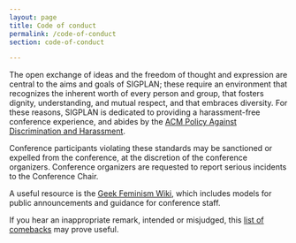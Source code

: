 ```yaml
---
layout: page
title: Code of conduct
permalink: /code-of-conduct
section: code-of-conduct

---
```


The open exchange of ideas and the freedom of thought and expression are central  to the aims and goals of SIGPLAN; these require an environment that recognizes the  inherent worth of every person and group, that fosters dignity, understanding, and mutual respect, and that embraces diversity. 
For these reasons, SIGPLAN is dedicated to providing a harassment-free conference experience, and abides by the [ACM Policy Against Discrimination and Harassment](https://www.acm.org/special-interest-groups/volunteer-resources/officers-manual/policy-against-discrimination-and-harassment).

Conference participants violating these standards may be sanctioned or expelled from the conference, at the discretion of the conference organizers. Conference organizers are  requested to report serious incidents to the Conference Chair.

A useful resource is the [Geek Feminism Wiki](http://geekfeminism.wikia.com/wiki/Conference_anti-harassment/Policy), which includes models for public announcements and guidance for conference staff.

If you hear an inappropriate remark, intended or misjudged, this [list of comebacks](https://geekfeminism.wikia.org/wiki/Good_sexism_comebacks) may prove useful.
